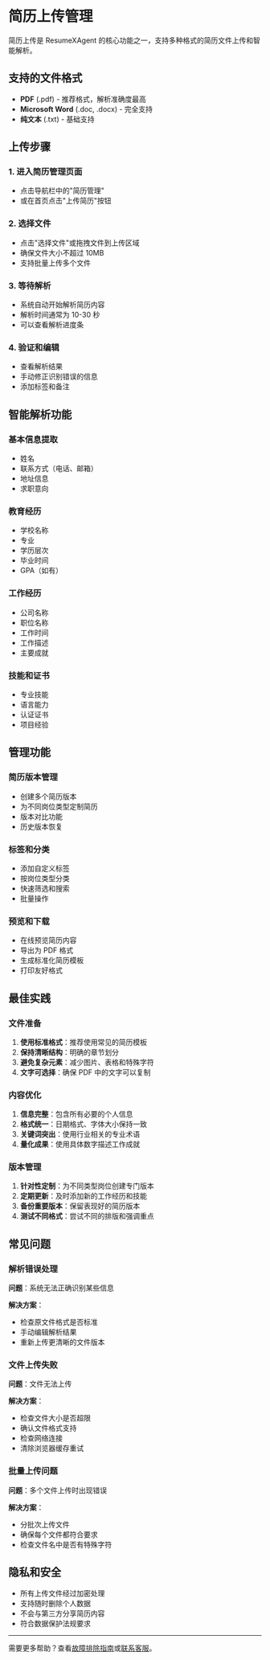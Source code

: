 # 简历上传管理

简历上传是 ResumeXAgent 的核心功能之一，支持多种格式的简历文件上传和智能解析。

## 支持的文件格式

- **PDF** (.pdf) - 推荐格式，解析准确度最高
- **Microsoft Word** (.doc, .docx) - 完全支持
- **纯文本** (.txt) - 基础支持

## 上传步骤

### 1. 进入简历管理页面

- 点击导航栏中的"简历管理"
- 或在首页点击"上传简历"按钮

### 2. 选择文件

- 点击"选择文件"或拖拽文件到上传区域
- 确保文件大小不超过 10MB
- 支持批量上传多个文件

### 3. 等待解析

- 系统自动开始解析简历内容
- 解析时间通常为 10-30 秒
- 可以查看解析进度条

### 4. 验证和编辑

- 查看解析结果
- 手动修正识别错误的信息
- 添加标签和备注

## 智能解析功能

### 基本信息提取

- 姓名
- 联系方式（电话、邮箱）
- 地址信息
- 求职意向

### 教育经历

- 学校名称
- 专业
- 学历层次
- 毕业时间
- GPA（如有）

### 工作经历

- 公司名称
- 职位名称
- 工作时间
- 工作描述
- 主要成就

### 技能和证书

- 专业技能
- 语言能力
- 认证证书
- 项目经验

## 管理功能

### 简历版本管理

- 创建多个简历版本
- 为不同岗位类型定制简历
- 版本对比功能
- 历史版本恢复

### 标签和分类

- 添加自定义标签
- 按岗位类型分类
- 快速筛选和搜索
- 批量操作

### 预览和下载

- 在线预览简历内容
- 导出为 PDF 格式
- 生成标准化简历模板
- 打印友好格式

## 最佳实践

### 文件准备

1. **使用标准格式**：推荐使用常见的简历模板
2. **保持清晰结构**：明确的章节划分
3. **避免复杂元素**：减少图片、表格和特殊字符
4. **文字可选择**：确保 PDF 中的文字可以复制

### 内容优化

1. **信息完整**：包含所有必要的个人信息
2. **格式统一**：日期格式、字体大小保持一致
3. **关键词突出**：使用行业相关的专业术语
4. **量化成果**：使用具体数字描述工作成就

### 版本管理

1. **针对性定制**：为不同类型岗位创建专门版本
2. **定期更新**：及时添加新的工作经历和技能
3. **备份重要版本**：保留表现好的简历版本
4. **测试不同格式**：尝试不同的排版和强调重点

## 常见问题

### 解析错误处理

**问题**：系统无法正确识别某些信息

**解决方案**：

- 检查原文件格式是否标准
- 手动编辑解析结果
- 重新上传更清晰的文件版本

### 文件上传失败

**问题**：文件无法上传

**解决方案**：

- 检查文件大小是否超限
- 确认文件格式支持
- 检查网络连接
- 清除浏览器缓存重试

### 批量上传问题

**问题**：多个文件上传时出现错误

**解决方案**：

- 分批次上传文件
- 确保每个文件都符合要求
- 检查文件名中是否有特殊字符

## 隐私和安全

- 所有上传文件经过加密处理
- 支持随时删除个人数据
- 不会与第三方分享简历内容
- 符合数据保护法规要求

---

需要更多帮助？查看[故障排除指南](../troubleshooting.md)或[联系客服](../faq.md#q-如何联系客服)。
